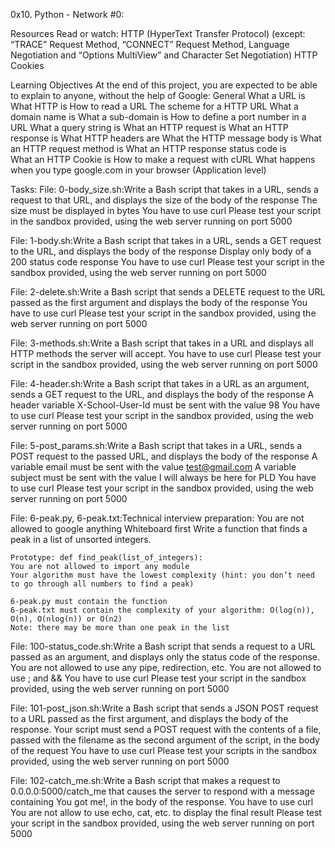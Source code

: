 0x10. Python - Network #0:

Resources
Read or watch:
	HTTP (HyperText Transfer Protocol) (except: “TRACE” Request Method, “CONNECT” Request Method, Language Negotiation and “Options MultiView” and Character Set Negotiation)
	HTTP Cookies

Learning Objectives
	At the end of this project, you are expected to be able to explain to anyone, without the help of Google:
	General
		What a URL is
		What HTTP is
		How to read a URL
		The scheme for a HTTP URL
		What a domain name is
		What a sub-domain is
		How to define a port number in a URL
		What a query string is
		What an HTTP request is
		What an HTTP response is
		What HTTP headers are
		What the HTTP message body is
		What an HTTP request method is
		What an HTTP response status code is	
		What an HTTP Cookie is
		How to make a request with cURL
		What happens when you type google.com in your browser (Application level)

Tasks:
File: 0-body_size.sh:Write a Bash script that takes in a URL, sends a request to that URL, and displays the size of the body of the response
	The size must be displayed in bytes
	You have to use curl
Please test your script in the sandbox provided, using the web server running on port 5000

File: 1-body.sh:Write a Bash script that takes in a URL, sends a GET request to the URL, and displays the body of the response
	Display only body of a 200 status code response
	You have to use curl
Please test your script in the sandbox provided, using the web server running on port 5000

File: 2-delete.sh:Write a Bash script that sends a DELETE request to the URL passed as the first argument and displays the body of the response
	You have to use curl
Please test your script in the sandbox provided, using the web server running on port 5000

File: 3-methods.sh:Write a Bash script that takes in a URL and displays all HTTP methods the server will accept.
	You have to use curl
Please test your script in the sandbox provided, using the web server running on port 5000

File: 4-header.sh:Write a Bash script that takes in a URL as an argument, sends a GET request to the URL, and displays the body of the response
	A header variable X-School-User-Id must be sent with the value 98
	You have to use curl
Please test your script in the sandbox provided, using the web server running on port 5000

File: 5-post_params.sh:Write a Bash script that takes in a URL, sends a POST request to the passed URL, and displays the body of the response
	A variable email must be sent with the value test@gmail.com
	A variable subject must be sent with the value I will always be here for PLD
	You have to use curl
Please test your script in the sandbox provided, using the web server running on port 5000

File: 6-peak.py, 6-peak.txt:Technical interview preparation:
	You are not allowed to google anything
	Whiteboard first
	Write a function that finds a peak in a list of unsorted integers.

	Prototype: def find_peak(list_of_integers):
	You are not allowed to import any module
	Your algorithm must have the lowest complexity (hint: you don’t need to go through all numbers to find a peak)

	6-peak.py must contain the function
	6-peak.txt must contain the complexity of your algorithm: O(log(n)), O(n), O(nlog(n)) or O(n2)
	Note: there may be more than one peak in the list

File: 100-status_code.sh:Write a Bash script that sends a request to a URL passed as an argument, and displays only the status code of the response.
	You are not allowed to use any pipe, redirection, etc.
	You are not allowed to use ; and &&
	You have to use curl
Please test your script in the sandbox provided, using the web server running on port 5000

File: 101-post_json.sh:Write a Bash script that sends a JSON POST request to a URL passed as the first argument, and displays the body of the response.
	Your script must send a POST request with the contents of a file, passed with the filename as the second argument of the script, in the body of the request
	You have to use curl
Please test your scripts in the sandbox provided, using the web server running on port 5000

File: 102-catch_me.sh:Write a Bash script that makes a request to 0.0.0.0:5000/catch_me that causes the server to respond with a message containing You got me!, in the body of the response.
	You have to use curl
	You are not allow to use echo, cat, etc. to display the final result
Please test your script in the sandbox provided, using the web server running on port 5000
